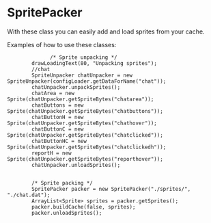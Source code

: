 SpritePacker
============

With these class you can easily add and load sprites from your cache.

Examples of how to use these classes:

			      /* Sprite unpacking */
            drawLoadingText(80, "Unpacking sprites");
            //chat
            SpriteUnpacker chatUnpacker = new SpriteUnpacker(configLoader.getDataForName("chat"));
            chatUnpacker.unpackSprites();
            chatArea = new Sprite(chatUnpacker.getSpriteBytes("chatarea"));
            chatButtons = new Sprite(chatUnpacker.getSpriteBytes("chatbuttons"));
            chatButtonH = new Sprite(chatUnpacker.getSpriteBytes("chathover"));
            chatButtonC = new Sprite(chatUnpacker.getSpriteBytes("chatclicked"));
            chatButtonHC = new Sprite(chatUnpacker.getSpriteBytes("chatclickedh"));
            reportH = new Sprite(chatUnpacker.getSpriteBytes("reporthover"));
            chatUnpacker.unloadSprites();
            
            
            /* Sprite packing */
            SpritePacker packer = new SpritePacker("./sprites/", "./chat.dat");
            ArrayList<Sprite> sprites = packer.getSprites();
            packer.buildCache(false, sprites);
            packer.unloadSprites();
